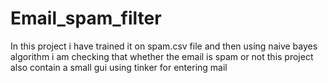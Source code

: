 # Email_spam_filter
In this project i have trained it on spam.csv file and then using naive bayes algorithm i am checking that whether the email is spam or not
this project also contain a small gui using tinker for entering mail
